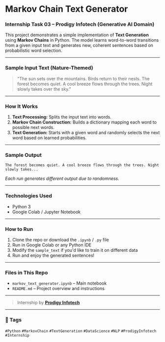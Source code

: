 # Markov Chain Text Generator

### Internship Task 03 – Prodigy Infotech (Generative AI Domain)

This project demonstrates a simple implementation of **Text Generation** using **Markov Chains** in Python. The model learns word-to-word transitions from a given input text and generates new, coherent sentences based on probabilistic word selection.

---

### Sample Input Text (Nature-Themed)
> "The sun sets over the mountains. Birds return to their nests. The forest becomes quiet. A cool breeze flows through the trees. Night slowly takes over the sky."

---

### How It Works
1. **Text Processing:** Splits the input text into words.
2. **Markov Chain Construction:** Builds a dictionary mapping each word to possible next words.
3. **Text Generation:** Starts with a given word and randomly selects the next word based on learned probabilities.

---

### Sample Output

```
The forest becomes quiet. A cool breeze flows through the trees. Night slowly takes...
```

*Each run generates different output due to randomness.*

---

### Technologies Used
- Python 3
- Google Colab / Jupyter Notebook

---

### How to Run

1. Clone the repo or download the `.ipynb` / `.py` file  
2. Run in Google Colab or any Python IDE  
3. Modify the `sample_text` if you'd like to train it on different data  
4. Run and enjoy the generated sentences!

---

### Files in This Repo
- `markov_text_generator.ipynb` – Main notebook
- `README.md` – Project overview and instructions

---

> Internship by [**Prodigy Infotech**](https://prodigyinfotech.dev/)  

---

### 📌 Tags

`#Python` `#MarkovChain` `#TextGeneration` `#DataScience` `#NLP` `#ProdigyInfotech` `#Internship`

